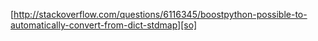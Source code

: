 [http://stackoverflow.com/questions/6116345/boostpython-possible-to-automatically-convert-from-dict-stdmap][so]

[so]:http://stackoverflow.com/questions/6116345/boostpython-possible-to-automatically-convert-from-dict-stdmap
